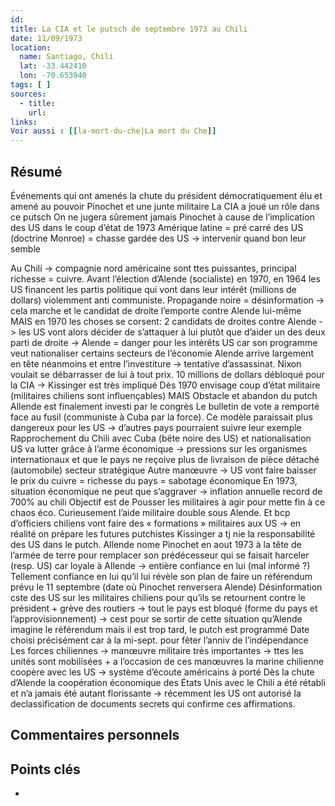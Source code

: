 ```yaml
---
id: 
title: La CIA et le putsch de septembre 1973 au Chili
date: 11/09/1973
location:
  name: Santiago, Chili
  lat: -33.442410
  lon: -70.653940
tags: [ ]
sources:
  - title: 
    url: 
links:
Voir aussi : [[la-mort-du-che|La mort du Che]]
---
```


## Résumé
Événements qui ont amenés la chute du président démocratiquement élu et amené au pouvoir Pinochet et une junte militaire 
La CIA a joué un rôle dans ce putsch On ne jugera sûrement jamais Pinochet à cause de l’implication des US dans le coup d’état de 1973 Amérique latine = pré carré des US (doctrine Monroe) = chasse gardée des US 
-> intervenir quand bon leur semble 

Au Chili -> compagnie nord américaine sont ttes puissantes, principal richesse = cuivre. 
Avant l’élection d’Alende (socialiste) en 1970, en 1964 les US financent les partis politique qui vont dans leur intérêt (millions de dollars) violemment anti communiste. 
Propagande noire = désinformation -> cela marche et le candidat de droite l’emporte contre Alende lui-même MAIS en 1970 les choses se corsent: 2 candidats de droites contre Alende -> les US vont alors décider de s’attaquer à lui plutôt que d’aider un des deux parti de droite -> Alende = danger pour les intérêts US car son programme veut nationaliser certains secteurs de l’économie Alende arrive largement en tête néanmoins et entre l’investiture -> tentative d’assassinat. Nixon voulait se débarrasser de lui à tout prix. 10 millions de dollars débloqué pour la CIA -> Kissinger est très impliqué Dès 1970 envisage coup d’état militaire (militaires chiliens sont influençables) MAIS Obstacle et abandon du putch Allende est finalement investi par le congrès Le bulletin de vote a remporté face au fusil (communiste à Cuba par la force). Ce modèle paraissait plus dangereux pour les US -> d’autres pays pourraient suivre leur exemple Rapprochement du Chili avec Cuba (bête noire des US) et nationalisation US va lutter grâce à l’arme économique -> pressions sur les organismes internationaux et que le pays ne reçoive plus de livraison de pièce détaché (automobile) secteur stratégique Autre manœuvre -> US vont faire baisser le prix du cuivre = richesse du pays = sabotage économique En 1973, situation économique ne peut que s’aggraver -> inflation annuelle record de 700% au chili Objectif est de Pousser les militaires à agir pour mette fin à ce chaos éco. Curieusement l’aide militaire double sous Alende. Et bcp d’officiers chiliens vont faire des « formations » militaires aux US -> en réalité on prépare les futures putchistes Kissinger a tj nie la responsabilité des US dans le putch. Allende nome Pinochet en aout 1973 à la tête de l’armée de terre pour remplacer son prédécesseur qui se faisait harceler (resp. US) car loyale à Allende -> entière confiance en lui (mal informé ?) Tellement confiance en lui qu’il lui révèle son plan de faire un référendum prévu le 11 septembre (date où Pinochet renversera Alende) Désinformation cste des US sur les militaires chiliens pour qu’ils se retournent contre le président + grève des routiers -> tout le pays est bloqué (forme du pays et l’approvisionnement) -> cest pour se sortir de cette situation qu’Alende imagine le référendum mais il est trop tard, le putch est programmé Date choisi précisément car à la mi-sept. pour fêter l’anniv de l’indépendance Les forces chiliennes -> manœuvre militaire très importantes -> ttes les unités sont mobilisées + a l’occasion de ces manœuvres la marine chilienne coopère avec les US -> système d’écoute américains à porté Dès la chute d’Alende la coopération économique des États Unis avec le Chili a été rétabli et n’a jamais été autant florissante -> récemment les US ont autorisé la declassification de documents secrets qui confirme ces affirmations.


## Commentaires personnels


## Points clés
- 
